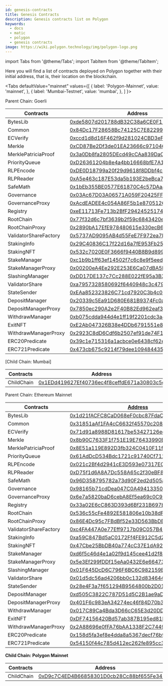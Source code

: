 ```yaml
---
id: genesis-contracts
title: Genesis Contracts
description: Genesis contracts list on Polygon
keywords:
  - docs
  - matic
  - polygon
  - genesis contracts
image: https://wiki.polygon.technology/img/polygon-logo.png
---
```

import Tabs from '@theme/Tabs';
import TabItem from '@theme/TabItem';

Here you will find a list of contracts deployed on Polygon together with their initial address, that is, their location on the blockchain.

<Tabs
  defaultValue="mainnet"
  values={[
    { label: 'Polygon-Mainnet', value: 'mainnet', },
    { label: 'Mumbai-Testnet', value: 'mumbai', },
  ]
}>
<TabItem value="mumbai">

Parent Chain: Goerli

| Contracts             | Address                                                                                                                      |
|-----------------------|------------------------------------------------------------------------------------------------------------------------------|
| BytesLib              | [0xde5807d201788dB32C38a6CE0F11d31b1aeB822a](https://goerli.etherscan.io/address/0xde5807d201788dB32C38a6CE0F11d31b1aeB822a) |
| Common                | [0x84Dc17F28658Bc74125C7E82299992429ED34c12](https://goerli.etherscan.io/address/0x84Dc17F28658Bc74125C7E82299992429ED34c12) |
| ECVerify              | [0xccd1d8d16F462f9d281024CBD3eF52BADB10131C](https://goerli.etherscan.io/address/0xccd1d8d16F462f9d281024CBD3eF52BADB10131C) |
| Merkle                | [0xCD87Be2Df3de01EA23666c97104613ec252300E8](https://goerli.etherscan.io/address/0xCD87Be2Df3de01EA23666c97104613ec252300E8) |
| MerklePatriciaProof   | [0x3a0Db8fa2805DEcd49cCAa839DaC15455498EDE2](https://goerli.etherscan.io/address/0x3a0Db8fa2805DEcd49cCAa839DaC15455498EDE2) |
| PriorityQueue         | [0xD26361204b8e4a4bb16668bfE7A1b9106AD17140](https://goerli.etherscan.io/address/0xD26361204b8e4a4bb16668bfE7A1b9106AD17140) |
| RLPEncode             | [0xDE0D18799a20f29d9618f8DDbf4c2b029FAdc491](https://goerli.etherscan.io/address/0xDE0D18799a20f29d9618f8DDbf4c2b029FAdc491) |
| RLPReader             | [0xA5e463c187E53da5b193E2beBca702e9fEeA3738](https://goerli.etherscan.io/address/0xA5e463c187E53da5b193E2beBca702e9fEeA3738) |
| SafeMath              | [0x1bEb355BE0577E61870C4c57DAaa6e2129dd0604](https://goerli.etherscan.io/address/0x1bEb355BE0577E61870C4c57DAaa6e2129dd0604) |
| Governance            | [0x03Ac67D03A06571A059F20425FFD1BEa300d98C2](https://goerli.etherscan.io/address/0x03Ac67D03A06571A059F20425FFD1BEa300d98C2) |
| GovernanceProxy       | [0xAcdEADEE4c054A86F5b1e8705126b30Ec999899B](https://goerli.etherscan.io/address/0xAcdEADEE4c054A86F5b1e8705126b30Ec999899B) |
| Registry              | [0xeE11713Fe713b2BfF2942452517483654078154D](https://goerli.etherscan.io/address/0xeE11713Fe713b2BfF2942452517483654078154D) |
| RootChain             | [0x77f32d6c7bf3639b2f59c6843420e80e9e3a86af](https://goerli.etherscan.io/address/0x77f32d6c7bf3639b2f59c6843420e80e9e3a86af) |
| RootChainProxy        | [0x2890bA17EfE978480615e330ecB65333b880928e](https://goerli.etherscan.io/address/0x2890bA17EfE978480615e330ecB65333b880928e) |
| ValidatorShareFactory | [0x5737AD9095AB4d55FeE7F972ea7F86734695E3c1](https://goerli.etherscan.io/address/0x5737AD9095AB4d55FeE7F972ea7F86734695E3c1) |
| StakingInfo           | [0x29C40836C17f22d16a7fE953Fb25DA670C96d69E](https://goerli.etherscan.io/address/0x29C40836C17f22d16a7fE953Fb25DA670C96d69E) |
| StakingNFT            | [0x532c7020E0F3666f9440B8B9d899A9763BCc5dB7](https://goerli.etherscan.io/address/0x532c7020E0F3666f9440B8B9d899A9763BCc5dB7) |
| StakeManager          | [0xc1b9b1ff63ef14502f7c6c8e9f5eed47654695ae](https://goerli.etherscan.io/address/0xc1b9b1ff63ef14502f7c6c8e9f5eed47654695ae) |
| StakeManagerProxy     | [0x00200eA4Ee292E253E6Ca07dBA5EdC07c8Aa37A3](https://goerli.etherscan.io/address/0x00200eA4Ee292E253E6Ca07dBA5EdC07c8Aa37A3) |
| SlashingManager       | [0xDD17DE137c7Cc288E022fE95a3B398C94BDd5b83](https://goerli.etherscan.io/address/0xDD17DE137c7Cc288E022fE95a3B398C94BDd5b83) |
| ValidatorShare        | [0xa7957328580692f6440948c3c479a9cde17de206](https://goerli.etherscan.io/address/0xa7957328580692f6440948c3c479a9cde17de206) |
| StateSender           | [0xEAa852323826C71cd7920C3b4c007184234c3945](https://goerli.etherscan.io/address/0xEAa852323826C71cd7920C3b4c007184234c3945) |
| DepositManager        | [0x20339c5Ea91D680E681B9374Fc0a558D5b96a026](https://goerli.etherscan.io/address/0x20339c5Ea91D680E681B9374Fc0a558D5b96a026) |
| DepositManagerProxy   | [0x7850ec290A2e2F40B82Ed962eaf30591bb5f5C96](https://goerli.etherscan.io/address/0x7850ec290A2e2F40B82Ed962eaf30591bb5f5C96) |
| WithdrawManager       | [0xb075cdda944d4e1ff19f2201cdc3a440a11d4710](https://goerli.etherscan.io/address/0xb075cdda944d4e1ff19f2201cdc3a440a11d4710) |
| ExitNFT               | [0xE2Ab047326B38e4DDb6791551e8d593D30E02724](https://goerli.etherscan.io/address/0xE2Ab047326B38e4DDb6791551e8d593D30E02724) |
| WithdrawManagerProxy  | [0x2923C8dD6Cdf6b2507ef91de74F1d5E0F11Eac53](https://goerli.etherscan.io/address/0x2923C8dD6Cdf6b2507ef91de74F1d5E0F11Eac53) |
| ERC20Predicate        | [0x39c1e715316a1acbce0e6438cf62edf83c111975](https://goerli.etherscan.io/address/0x39c1e715316a1acbce0e6438cf62edf83c111975) |
| ERC721Predicate       | [0x473cb675c9214f79dee10948443509c441a678e7](https://goerli.etherscan.io/address/0x473cb675c9214f79dee10948443509c441a678e7) |

[Child Chain: Mumbai]

| Contracts             | Address                                    |
|-----------------------|--------------------------------------------|
| ChildChain            | [0x1EDd419627Ef40736ec4f8ceffdE671a30803c5e](https://mumbai.polygonscan.com/address/0x1EDd419627Ef40736ec4f8ceffdE671a30803c5e/) |

</TabItem>

<TabItem value="mainnet">

Parent Chain: Ethereum Mainnet

| Contracts             | [Address](https://etherscan.io/address/Address)                                                                       |
|-----------------------|-----------------------------------------------------------------------------------------------------------------------|
| BytesLib              | [0x1d21fACFC8CaD068eF0cbc87FdaCdFb20D7e2417](https://etherscan.io/address/0x1d21fACFC8CaD068eF0cbc87FdaCdFb20D7e2417) |
| Common                | [0x31851aAf1FA4cC6632f45570c2086aDcF8B7BD75](https://etherscan.io/address/0x31851aAf1FA4cC6632f45570c2086aDcF8B7BD75) |
| ECVerify              | [0x71d91a8988D81617be53427126ee62471321b7DF](https://etherscan.io/address/0x71d91a8988D81617be53427126ee62471321b7DF) |
| Merkle                | [0x8b90C7633F1f751E19E76433990B1663c625B258](https://etherscan.io/address/0x8b90C7633F1f751E19E76433990B1663c625B258) |
| MerklePatriciaProof   | [0x8E51a119E892D3fb324C0410F11f39F61dec9DC8](https://etherscan.io/address/0x8E51a119E892D3fb324C0410F11f39F61dec9DC8) |
| PriorityQueue         | [0x61AdDcD534Bdc1721c91740Cf711dBEcE936053e](https://etherscan.io/address/0x61AdDcD534Bdc1721c91740Cf711dBEcE936053e) |
| RLPEncode             | [0x021c2Bf4d2941cE3D593e07317EC355937bae495](https://etherscan.io/address/0x021c2Bf4d2941cE3D593e07317EC355937bae495) |
| RLPReader             | [0xD75f1d6A8A7Dc558A65c2f30eBF876DdbeE035a2](https://etherscan.io/address/0xD75f1d6A8A7Dc558A65c2f30eBF876DdbeE035a2) |
| SafeMath              | [0x96D358795782a73d90F2ed2d505aB235D197ca05](https://etherscan.io/address/0x96D358795782a73d90F2ed2d505aB235D197ca05) |
| Governance            | [0x98165b71cdDea047C0A49413350C40571195fd07](https://etherscan.io/address/0x98165b71cdDea047C0A49413350C40571195fd07) |
| GovernanceProxy       | [0x6e7a5820baD6cebA8Ef5ea69c0C92EbbDAc9CE48](https://etherscan.io/address/0x6e7a5820baD6cebA8Ef5ea69c0C92EbbDAc9CE48) |
| Registry              | [0x33a02E6cC863D393d6Bf231B697b82F6e499cA71](https://etherscan.io/address/0x33a02E6cC863D393d6Bf231B697b82F6e499cA71) |
| RootChain             | [0x536c55cFe4892E581806e10b38dFE8083551bd03](https://etherscan.io/address/0x536c55cFe4892E581806e10b38dFE8083551bd03) |
| RootChainProxy        | [0x86E4Dc95c7FBdBf52e33D563BbDB00823894C287](https://etherscan.io/address/0x86E4Dc95c7FBdBf52e33D563BbDB00823894C287) |
| ValidatorShareFactory | [0xc4FA447A0e77Eff9717b09C057B40570813bb642](https://etherscan.io/address/0xc4FA447A0e77Eff9717b09C057B40570813bb642) |
| StakingInfo           | [0xa59C847Bd5aC0172Ff4FE912C5d29E5A71A7512B](https://etherscan.io/address/0xa59C847Bd5aC0172Ff4FE912C5d29E5A71A7512B) |
| StakingNFT            | [0x47Cbe25BbDB40a774cC37E1dA92d10C2C7Ec897F](https://etherscan.io/address/0x47Cbe25BbDB40a774cC37E1dA92d10C2C7Ec897F) |
| StakeManager          | [0xd6f5c46d4e1a02f9d145cee41d2f8af30d8d2d76](https://etherscan.io/address/0xd6f5c46d4e1a02f9d145cee41d2f8af30d8d2d76) |
| StakeManagerProxy     | [0x5e3Ef299fDDf15eAa0432E6e66473ace8c13D908](https://etherscan.io/address/0x5e3Ef299fDDf15eAa0432E6e66473ace8c13D908) |
| SlashingManager       | [0x01F645DcD6C796F6BC6C982159B32fAaaebdC96A](https://etherscan.io/address/0x01F645DcD6C796F6BC6C982159B32fAaaebdC96A) |
| ValidatorShare        | [0x01d5dc56ad4206bb0c132d834644d57f51fed5ec](https://etherscan.io/address/0x01d5dc56ad4206bb0c132d834644d57f51fed5ec) |
| StateSender           | [0x28e4F3a7f651294B9564800b2D01f35189A5bFbE](https://etherscan.io/address/0x28e4F3a7f651294B9564800b2D01f35189A5bFbE) |
| DepositManager        | [0xd505C3822C787D51d5C2B1ae9aDB943B2304eB23](https://etherscan.io/address/0xd505C3822C787D51d5C2B1ae9aDB943B2304eB23) |
| DepositManagerProxy   | [0x401F6c983eA34274ec46f84D70b31C151321188b](https://etherscan.io/address/0x401F6c983eA34274ec46f84D70b31C151321188b) |
| WithdrawManager       | [0x017C89Ca4Bda3D66cC65E3d20DD95432258201Ca](https://etherscan.io/address/0x017C89Ca4Bda3D66cC65E3d20DD95432258201Ca) |
| ExitNFT               | [0xDF74156420Bd57ab387B195ed81EcA36F9fABAca](https://etherscan.io/address/0xDF74156420Bd57ab387B195ed81EcA36F9fABAca) |
| WithdrawManagerProxy  | [0x2A88696e0fFA76bAA1338F2C74497cC013495922](https://etherscan.io/address/0x2A88696e0fFA76bAA1338F2C74497cC013495922) |
| ERC20Predicate        | [0x158d5fa3ef8e4dda8a5367decf76b94e7effce95](https://etherscan.io/address/0x158d5fa3ef8e4dda8a5367decf76b94e7effce95) |
| ERC721Predicate       | [0x54150f44c785d412ec262fe895cc3b689c72f49b](https://etherscan.io/address/0x54150f44c785d412ec262fe895cc3b689c72f49b) |


**Child Chain: Polygon Mainnet**

| Contracts             | Address                                    |
|-----------------------|--------------------------------------------|
| ChildChain            | [0xD9c7C4ED4B66858301D0cb28Cc88bf655Fe34861](https://polygonscan.com/address/0xD9c7C4ED4B66858301D0cb28Cc88bf655Fe34861) |
</TabItem>
</Tabs>